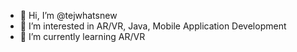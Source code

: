 - 👋 Hi, I’m @tejwhatsnew
- 👀 I’m interested in AR/VR, Java, Mobile Application Development 
- 🌱 I’m currently learning AR/VR

<!---
tejwhatsnew/tejwhatsnew is a ✨ special ✨ repository because its `README.md` (this file) appears on your GitHub profile.
You can click the Preview link to take a look at your changes.
--->
